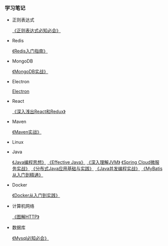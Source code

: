 ### 学习笔记

- 正则表达式
  
  [《正则表达式必知必会》](RegularExpression/README.md)
  
- Redis

  [《Redis入门指南》](Redis/README.md)
  
- MongoDB

  [《MongoDB实战》](MongoDB/mongodb-in-action/README.md)
  
- Electron

    [Electron](Electron/README.md)

- React
  
  [《深入浅出React和Redux》](React/dissecting-react-and-redux/README.md)
  
- Maven
    
  [《Maven实战》](Maven/maven-in-action/README.md)
  
- Linux

   
   
- Java

   [《Java编程思想》](Java/thinking-in-java/README.md)
   [《Effective Java》](Java/effective-java/README.md)
   [《深入理解JVM》](Java/UnderstandingTheJVM/README.md)
   [《Spring Cloud微服务实战》](Java/SpringCloud/README.md)
   [《分布式Java应用基础与实践》](Java/SpringCloud/README.md)
   [《Java并发编程实战》](Java/java-concurrency-in-practice/README.md)
   [《MyBatis从入门到精通》](Java/mybatis-crmdjt/README.md)

- Docker

    [《Docker从入门到实践》](Docker/docker-in-practice/README.md)
    
- 计算机网络
    
    [《图解HTTP》](Net/TJHTTP/README.md)
    
- 数据库

    [《Mysql必知必会》](MySQL/mysql-crash-course/README.md)
    
  

